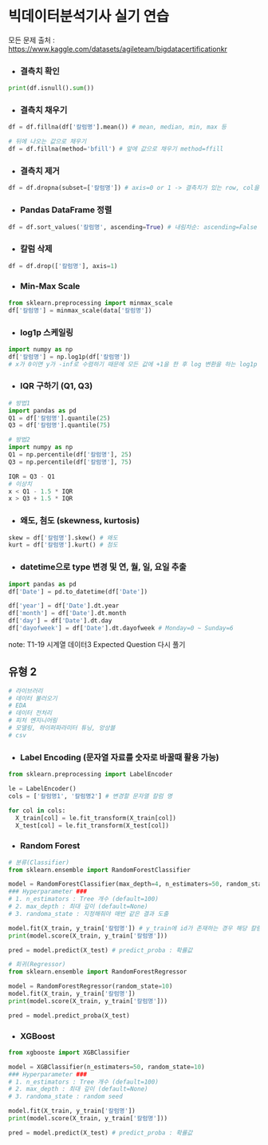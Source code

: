 # **빅데이터분석기사 실기 연습**

모든 문제 출처 : https://www.kaggle.com/datasets/agileteam/bigdatacertificationkr


- ### 결측치 확인
```python
print(df.isnull().sum())
```

- ### 결측치 채우기
```python
df = df.fillna(df['칼럼명'].mean()) # mean, median, min, max 등

# 뒤에 나오는 값으로 채우기
df = df.fillna(method='bfill') # 앞에 값으로 채우기 method=ffill
```

- ### 결측치 제거
```python
df = df.dropna(subset=['칼럼명']) # axis=0 or 1 -> 결측치가 있는 row, col을 drop
```

- ### Pandas DataFrame 정렬
```python
df = df.sort_values('칼럼명', ascending=True) # 내림차순: ascending=False
```

- ### 칼럼 삭제
```python
df = df.drop(['칼럼명'], axis=1)
```

- ### Min-Max Scale
```python
from sklearn.preprocessing import minmax_scale
df['칼럼명'] = minmax_scale(data['칼럼명'])
```

- ### log1p 스케일링
```python
import numpy as np
df['칼럼명'] = np.log1p(df['칼럼명'])
# x가 0이면 y가 -inf로 수렴하기 때문에 모든 값에 +1을 한 후 log 변환을 하는 log1p 사용
```

- ### IQR 구하기 (Q1, Q3)
```python
# 방법1
import pandas as pd
Q1 = df['칼럼명'].quantile(25)
Q3 = df['칼럼명'].quantile(75)

# 방법2
import numpy as np
Q1 = np.percentile(df['칼럼명'], 25)
Q3 = np.percentile(df['칼럼명'], 75)

IQR = Q3 - Q1
# 이상치
x < Q1 - 1.5 * IQR
x > Q3 + 1.5 * IQR
```

- ### 왜도, 첨도 (skewness, kurtosis)
```python
skew = df['칼럼명'].skew() # 왜도
kurt = df['칼럼명'].kurt() # 첨도
```

- ### datetime으로 type 변경 및 연, 월, 일, 요일 추출
```python
import pandas as pd
df['Date'] = pd.to_datetime(df['Date'])

df['year'] = df['Date'].dt.year
df['month'] = df['Date'].dt.month
df['day'] = df['Date'].dt.day
df['dayofweek'] = df['Date'].dt.dayofweek # Monday=0 ~ Sunday=6
```


note:
T1-19 시계열 데이터3 Expected Question 다시 풀기


## **유형 2**
```python
# 라이브러리
# 데이터 불러오기
# EDA
# 데이터 전처리
# 피처 엔지니어링
# 모델링, 하이퍼파라미터 튜닝, 앙상블
# csv 
```

- ### Label Encoding (문자열 자료를 숫자로 바꿀때 활용 가능)
```python
from sklearn.preprocessing import LabelEncoder

le = LabelEncoder()
cols = ['칼럼명1', '칼럼명2'] # 변경할 문자열 칼럼 명

for col in cols:
  X_train[col] = le.fit_transform(X_train[col])
  X_test[col] = le.fit_transform(X_test[col])
```

- ### Random Forest
```python
# 분류(Classifier)
from sklearn.ensemble import RandomForestClassifier

model = RandomForestClassifier(max_depth=4, n_estimaters=50, random_state=10)
### Hyperparameter ###
# 1. n_estimators : Tree 개수 (default=100)
# 2. max_depth : 최대 깊이 (default=None)
# 3. randoma_state : 지정해줘야 매번 같은 결과 도출

model.fit(X_train, y_train['칼럼명']) # y_train에 id가 존재하는 경우 해당 칼럼을 학습 데이터에 넣지 않기 위해 칼럼 지정
print(model.score(X_train, y_train['칼럼명']))

pred = model.predict(X_test) # predict_proba : 확률값

# 회귀(Regressor)
from sklearn.ensemble import RandomForestRegressor

model = RandomForestRegressor(random_state=10)
model.fit(X_train, y_train['칼럼명'])
print(model.score(X_train, y_train['칼럼명']))

pred = model.predict_proba(X_test)
```

- ### XGBoost
```python
from xgbooste import XGBClassifier

model = XGBClassifier(n_estimaters=50, random_state=10)
### Hyperparameter ###
# 1. n_estimators : Tree 개수 (default=100)
# 2. max_depth : 최대 깊이 (default=None)
# 3. randoma_state : random seed

model.fit(X_train, y_train['칼럼명'])
print(model.score(X_train, y_train['칼럼명']))

pred = model.predict(X_test) # predict_proba : 확률값
```
